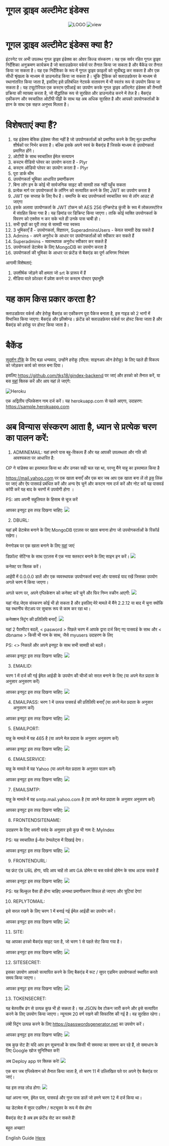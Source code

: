 # गूगल ड्राइव अल्टीमेट इंडेक्स
<p align="center">
<img src="https://telegra.ph/file/a036b5c8adc69da2fb96c.png" alt="LOGO">
<img src="https://telegra.ph/file/9678bde7d42aa1399beef.jpg" alt="view">
</p>

# गूगल ड्राइव अल्टीमेट इंडेक्स क्या है?
इंटरनेट पर अभी उपलब्ध गूगल ड्राइव इंडेक्स का ओवर किल्ड संस्करण। यह एक सर्वर रहित गूगल ड्राइव निर्देशिका अनुक्रमण कार्यक्रम है जो क्लाउडफ़ेयर वर्कर्स पर तैनात किया जा सकता है और बैकेंड पर तैनात किया जा सकता है। यह एक निर्देशिका के रूप में गूगल ड्राइव फ़ाइलों को सूचीबद्ध कर सकता है और एक सीधी श्रृंखला के माध्यम से डाउनलोड किया जा सकता है। चूंकि ट्रैफ़िक को क्लाउडफ़ेयर के माध्यम से स्थानांतरित किया जाता है, इसलिए इसे प्रतिबंधित नेटवर्क वातावरण में भी स्वतंत्र रूप से उपयोग किया जा सकता है। यह ट्यूटोरियल एक कस्टम एपीआई का उपयोग करके गूगल ड्राइव अल्टिमेट इंडेक्स की तैनाती प्रक्रिया की व्याख्या करता है, जो सैद्धांतिक रूप से सुरक्षित और डाउनलोड करने में तेज़ है। बैकएंड एकीकरण और स्वचालित ओटीपी पीढ़ी के साथ यह अब अधिक सुरक्षित है और आपको उपयोगकर्ताओं के ज्ञान के साथ एक सहज अनुभव मिलता है।

# विशेषताएं क्या हैं?

1. यह इंडेक्स बेसिक इंडेक्स जैसा नहीं है जो उपयोगकर्ताओं को प्रमाणित करने के लिए मूल प्रामाणिक शीर्षकों पर निर्भर करता है। बल्कि इसके अपने स्वयं के बैकएंड हैं जिसके माध्यम से उपयोगकर्ता प्रमाणित होंगे।
2. ओटीपी के साथ स्वचालित ईमेल सत्यापन
3. कस्टम वीडियो प्लेयर का उपयोग करता है - Plyr
4. कस्टम ऑडियो प्लेयर का उपयोग करता है - Plyr
5. पूरा डार्क थीम
6. उपयोगकर्ता भूमिका आधारित प्रमाणीकरण
7. बिना लॉग इन के कोई भी सार्वजनिक साइट की सामग्री तक नहीं पहुँच सकता
8. प्रत्येक मार्ग पर उपयोगकर्ता के लॉगिन को सत्यापित करने के लिए JWT का उपयोग करता है
9. JWT एक सप्ताह के लिए वैध है। समाप्ति के बाद उपयोगकर्ता स्वचालित रूप से लॉग आउट हो जाएगा
10. इसके अलावा उपयोगकर्ता के JWT टोकन को AES 256 एन्क्रिप्टेड कुंजी के रूप में लोकलस्टोरेज में संग्रहित किया गया है। यह डिमांड पर डिक्रिप्ट किया जाएगा। ताकि कोई व्यक्ति उपयोगकर्ता के विवरण को एक्सेस न कर सके भले ही उनके पास चाबी हो।
11. सभी पृष्ठों का पूरी तरह से सामग्री नया स्वरूप
12. 3 भूमिकाएँ हैं - उपयोगकर्ता, विज्ञापन, SuperadminsUsers - केवल सामग्री देख सकते हैं
13. Admins - अपने अनुरोध के आधार पर उपयोगकर्ताओं को स्वीकार कर सकते हैं
14. Superadmins - व्यवस्थापक अनुरोध स्वीकार कर सकते हैं
15. उपयोगकर्ता डेटाबेस के लिए MongoDB का उपयोग करता है
16. उपयोगकर्ता की भूमिका के आधार पर फ्रंटेंड से बैकएंड का पूर्ण अभिगम नियंत्रण

आगामी विशेषताएं:
1. उपशीर्षक जोड़ने की क्षमता जो srt के प्रारूप में हैं
2. मीडिया वाले फ़ोल्डर में प्रवेश करने पर कस्टम पोस्टर पृष्ठभूमि

# यह काम किस प्रकार करता है?
क्लाउडफ़ेयर वर्कर्स और हेरोकू बैकएंड का एकीकरण पूरा पैकेज बनाता है, इस गाइड को 2 भागों में विभाजित किया जाएगा: बैकएंड और फ़्रीक्वेन्ड। फ़्रंटेंड को क्लाउडफ़ेयर वर्कर्स पर होस्ट किया जाता है और बैकएंड को हरोकू पर होस्ट किया जाता है।

# बैकेंड 
[सुदर्शन टीके](https://github.com/tks18) के लिए बड़ा धन्यवाद, उन्होंने हरोकू (पीएस: साइनअप ऑन हेरोकू) के लिए पहले ही विकल्प को जोड़कर कार्य को सरल बना दिया।

इसलिए https://github.com/tks18/gindex-backend पर जाएं और हरको को तैनात करें, या बस [यहां](https://dashboard.heroku.com/new?template=https%3A%2F%2Fgithub.com%2Ftks18%2Fgindex-backend%2Ftree%2Fmaster) क्लिक करें और आप यहां ले जाएंगे:

![Heroku](https://telegra.ph/file/35fc21e1329d53dd3221b.png)

एक अद्वितीय एप्लिकेशन नाम दर्ज करें। यह herokuapp.com से पहले आएगा, उदाहरण: https://sample.herokuapp.com

# अब विन्यास संस्करण आता है, ध्यान से प्रत्येक चरण का पालन करें:

1. ADMINEMAIL:
यहां हमारे पास बहु-विकल्प हैं और यह आपकी उपलब्धता और गति की आवश्यकता पर आधारित है:

OP ने यांडेक्स का इस्तमाल किया था और उनका सही चल रहा था, परन्तु मैंने याहू का इस्तमाल किया है 

https://mail.yahoo.com पर एक खाता बनाएँ और एक बार जब आप एक खाता बना लें तो [इस](https://login.yahoo.com/account/security) लिंक पर जाएं और ऐप पासवर्ड प्रबंधित करें और अन्य ऐप चुनें और कस्टम नाम दर्ज करें और नोट करें यह पासवर्ड कॉपी करें यह बाद के चरणों में उपयोगी होगा ।

PS: आप अपनी सहूलियत के हिसाब से चूज करें 

आपका इनपुट इस तरह दिखना चाहिए:
![](https://telegra.ph/file/2af4a67f683b1c43fdcba.png)

2. DBURL:

यहां हमें डेटाबेस बनाने के लिए MongoDB एटलस पर खाता बनाना होगा जो उपयोगकर्ताओं के रिकॉर्ड रखेगा।

मेनगोडब पर एक खाता बनाने के लिए [यहां](https://account.mongodb.com/account/register) जाएं

डिफ़ॉल्ट सेटिंग्स के साथ एटलस में एक नया क्लस्टर बनाने के लिए साइन इन करें।
![](https://telegra.ph/file/ffa1c3c28878354c44ff9.png)

कनेक्ट पर क्लिक करें।

आईपी में 0.0.0.0 डालें और एक व्यवस्थापक उपयोगकर्ता बनाएं और पासवर्ड याद रखें जिसका उपयोग अगले चरण में किया जाएगा।

अगले चरण पर, अपने एप्लिकेशन को कनेक्ट करें चुनें और फिर निम्न स्क्रीन आएगी:
![](https://telegra.ph/file/e5094cd9716b0d42caf16.png)

यहां नोड.जेएस संस्करण कोई भी हो सकता है और इसलिए मेरे मामले में मैंने 2.2.12 या बाद में चुना क्योंकि यह स्थानीय सेटअप पर सुचारू रूप से काम कर रहा था।

कनेक्शन स्ट्रिंग की प्रतिलिपि बनाएँ:
![](https://telegra.ph/file/042c25c2e7df7b6f647f4.png)

यहां 2 पैरामीटर बदलें, < pasword > पिछले चरण में आपके द्वारा दर्ज किए गए पासवर्ड के साथ और < dbname > किसी भी नाम के साथ, जैसे myusers उदाहरण के लिए

PS: <> निकालें और अपने इनपुट के साथ सभी सामग्री को बदलें।

आपका इनपुट इस तरह दिखना चाहिए:
![](https://telegra.ph/file/714c7545f23cf077ec013.png)

3. EMAILID:

चरण 1 में दर्ज की गई ईमेल आईडी के उपयोग की चीजों को सरल बनाने के लिए (या अपने मेल प्रदाता के अनुसार अनुसरण करें)

आपका इनपुट इस तरह दिखना चाहिए:
![](https://telegra.ph/file/25ef1499c5004a8a50cee.png)

4. EMAILPASS:
चरण 1 में उत्पन्न पासवर्ड की प्रतिलिपि बनाएँ (या अपने मेल प्रदाता के अनुसार अनुसरण करें)

आपका इनपुट इस तरह दिखना चाहिए:
![](https://telegra.ph/file/53d1600e721b6f8449a87.png)

5. EMAILPORT:

याहू के मामले में यह 465 है (या अपने मेल प्रदाता के अनुसार अनुसरण करें)

आपका इनपुट इस तरह दिखना चाहिए:
![](https://telegra.ph/file/db269b59f966f71c9c29f.png)

6. EMAILSERVICE:

याहू के मामले में यह Yahoo (या अपने मेल प्रदाता के अनुसार पालन करें)

आपका इनपुट इस तरह दिखना चाहिए:
![](https://telegra.ph/file/fe6271d0f75887186ce9c.png)

7. EMAILSMTP:

याहू के मामले में यह smtp.mail.yahoo.com है (या अपने मेल प्रदाता के अनुसार अनुसरण करें)

आपका इनपुट इस तरह दिखना चाहिए:
![](https://telegra.ph/file/f2df03abd3ef74bda2c7a.png)

8. FRONTENDSITENAME:

उदाहरण के लिए अपनी पसंद के अनुसार इसे कुछ भी नाम दें: MyIndex

PS: यह स्वचालित ई-मेल टेम्पलेट्स में दिखाई देगा।

आपका इनपुट इस तरह दिखना चाहिए:
![](https://telegra.ph/file/c18394ca87f26498e330f.png)

9. FRONTENDURL:

यह फ्रंट एंड URL होगा, यदि आप चाहें तो आप GA डोमेन या बस वर्कर्स डोमेन के साथ अटक सकते हैं

आपका इनपुट इस तरह दिखना चाहिए:
![](https://telegra.ph/file/5d5c7a94720023e525b35.png)

PS: यह बिल्कुल वैसा ही होना चाहिए अन्यथा प्रमाणीकरण विफल हो जाएगा और त्रुटियां देगा!

10. REPLYTOMAIL:

इसे सरल रखने के लिए चरण 1 में बनाई गई ईमेल आईडी का उपयोग करें।

आपका इनपुट इस तरह दिखना चाहिए:
![](https://telegra.ph/file/58c13104b287ca6f996ba.png)

11. SITE:

यह आपका हरको बैकएंड साइट पता है, जो चरण 1 से पहले सेट किया गया है।

आपका इनपुट इस तरह दिखना चाहिए:
![](https://telegra.ph/file/54853b23660ac00d5170c.png)

12. SITESECRET:

इसका उपयोग आपको सत्यापित करने के लिए बैकएंड में रूट / सुपर एडमिन उपयोगकर्ता स्थापित करते समय किया जाएगा।

आपका इनपुट इस तरह दिखना चाहिए:
![](https://telegra.ph/file/4b24d7c706a33d8ce5801.png)

13. TOKENSECRET:

यह बेतरतीब ढंग से उत्पन्न कुछ भी हो सकता है। यह JSON वेब टोकन जारी करने और इसे सत्यापित करने के लिए उपयोग किया जाएगा। न्यूनतम 20 वर्ण रखने की सिफारिश की गई है। वह सुरक्षित रहेगा।

लंबी स्ट्रिंग उत्पन्न करने के लिए https://passwordsgenerator.net का उपयोग करें।

आपका इनपुट इस तरह दिखना चाहिए:
![](https://telegra.ph/file/7636ce96549c69964b0f5.png)

सब कुछ सेट है! यदि आप इन सूचनाओं के साथ किसी भी समस्या का सामना कर रहे हैं, तो समाधान के लिए Google खोज सुनिश्चित करें!

अब Deploy app पर क्लिक करे!
![](https://telegra.ph/file/4be233663a112c19c52ab.png)

एक बार जब एप्लिकेशन को तैनात किया जाता है, तो चरण 11 में उल्लिखित पते पर अपने ऐप बैकएंड पर जाएं।

यह इस तरह लोड होगा:
![](https://telegra.ph/file/aa4c072869cc90f93eed0.png)

यहां अपना नाम, ईमेल पता, पासवर्ड और गुप्त पास डालें जो हमने चरण 12 में दर्ज किया था।

यह डेटाबेस में सुपर एडमिन / रूट्यूसर के रूप में सेव होगा

बैकएंड सेट है अब हम फ्रंटेंड सेट कर सकते हैं!

बहुत अच्छा!!

English Guide [Here](https://telegra.ph/G-Index-DarkMode--MultiAuth--English--TD-Maker--Custom-Domainga-Tutorial-04-29)
